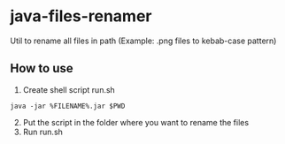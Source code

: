 # java-files-renamer
Util to rename all files in path (Example: .png files to kebab-case pattern)

## How to use

1. Create shell script run.sh

``` java -jar %FILENAME%.jar $PWD ```

2. Put the script in the folder where you want to rename the files
3. Run run.sh

